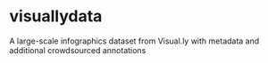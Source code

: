 # visuallydata
A large-scale infographics dataset from Visual.ly with metadata and additional crowdsourced annotations
